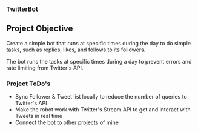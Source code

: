 ### TwitterBot

## Project Objective
Create a simple bot that runs at specific times during the day to do simple tasks, such as replies, likes, and follows to its 
followers.

The bot runs the tasks at specific times during a day to prevent errors and rate limiting from Twitter's API.


### Project ToDo's 

- Sync Follower & Tweet list locally to reduce the number of queries to Twitter's API
- Make the robot work with Twitter's Stream API to get and interact with Tweets in real time
- Connect the bot to other projects of mine
